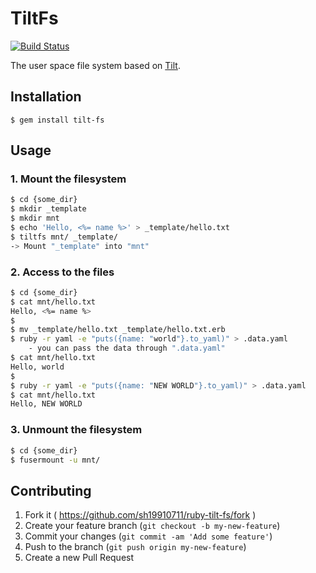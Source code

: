 # TiltFs

[![Build Status](https://travis-ci.org/sh19910711/ruby-tilt-fs.svg?branch=master)](https://travis-ci.org/sh19910711/ruby-tilt-fs)

The user space file system based on [Tilt](https://github.com/rtomayko/tilt).

## Installation

    $ gem install tilt-fs

## Usage

### 1. Mount the filesystem

```bash
$ cd {some_dir}
$ mkdir _template
$ mkdir mnt
$ echo 'Hello, <%= name %>' > _template/hello.txt
$ tiltfs mnt/ _template/
-> Mount "_template" into "mnt"
```

### 2. Access to the files

```bash
$ cd {some_dir}
$ cat mnt/hello.txt
Hello, <%= name %>
$
$ mv _template/hello.txt _template/hello.txt.erb
$ ruby -r yaml -e "puts({name: "world"}.to_yaml)" > .data.yaml
    - you can pass the data through ".data.yaml"
$ cat mnt/hello.txt
Hello, world
$
$ ruby -r yaml -e "puts({name: "NEW WORLD"}.to_yaml)" > .data.yaml
$ cat mnt/hello.txt
Hello, NEW WORLD
```

### 3. Unmount the filesystem

```bash
$ cd {some_dir}
$ fusermount -u mnt/
```

## Contributing

1. Fork it ( https://github.com/sh19910711/ruby-tilt-fs/fork )
2. Create your feature branch (`git checkout -b my-new-feature`)
3. Commit your changes (`git commit -am 'Add some feature'`)
4. Push to the branch (`git push origin my-new-feature`)
5. Create a new Pull Request
